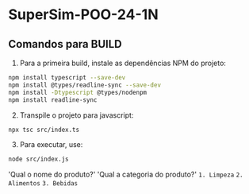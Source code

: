 # SuperSim-POO-24-1N

## Comandos para BUILD
1. Para a primeira build, instale as dependências NPM do projeto:
```bash
npm install typescript --save-dev
npm install @types/readline-sync --save-dev
npm install -Dtypescript @types/nodenpm
npm install readline-sync
```
2. Transpile o projeto para javascript:
```bash
npx tsc src/index.ts
```
3. Para executar, use:
```bash
node src/index.js
```


'Qual o nome do produto?'
'Qual a categoria do produto?'
`1. Limpeza`
`2. Alimentos`
`3. Bebidas`
